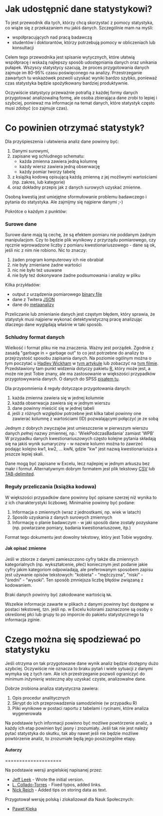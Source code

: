 Jak udostępnić dane statystykowi?
===========

To jest przewodnik dla tych, którzy chcą skorzystać z pomocy statystyka, co wiąże się z przekazaniem mu jakiś danych.
Szczególnie mam na myśli:

* współpracujących nad pracą badawczą
* studentów i doktorantów, którzy potrzebują pomocy w obliczeniach lub konsultacji

Celem tego przewodnika jest spisanie wytycznych, które ułatwią współpracę i wskażą najlepszy sposób udostępniania danych oraz unikania pułapek. Wszyscy statystycy szacują, że proces przygotowania danych zajmuje im 80-95% czasu poświęconego na analizy. Przestrzeganie zawartych tu wskazówek pozwoli uzyskać wyniki bardzo szybko, ponieważ czas statystyka będzie spożytkowany bardziej produktywnie.

Oczywiście statystycy przeważnie potrafią z każdej formy danych przygotować analizowalną formę, ale osoba zbierająca dane zrobi to lepiej i szybciej, ponieważ ma informacje na temat danych, które statystyk często musi zdobyć (co zajmuje czas).

Co powinien otrzymać statystyk?  
====================

Dla przyśpieszenia i ułatwienia analiz dane powinny być:

1. Danymi surowymi,
2. zapisane wg schludnego schematu:
	* każda zmienna zawiera jedną kolumnę
	* każdy wiersz zawiera jedną obserwację
	* każdy pomiar tworzy tabelę
3. z książką kodową opisującą każdą zmienną z jej możliwymi wartościami (np. zakres, lub kategorie)
4. oraz dokładny przepis jak z danych surowych uzyskać zmienne. 

Osobną kwestią jest umiejętne sformułowanie problemu badawczego i pytania do statystyka. Ale zajmijmy się najpierw danymi ;-)

Pokrótce o każdym z punktów: 

### Surowe dane

Surowe dane mają tą cechę, że są efektem pomiaru nie poddanym żadnym manipulacjom. Czy to będzie plik wynikowy z przyrządu pomiarowego, czy ręcznie wprowadzone liczby z pomiaru kwestionariuszowego - dane są ok, jeśli nic z nim nie robiono. Nic to znaczy:

1. żaden program komputerowy ich nie obrabiał
1. nie były zmieniane żadne wartości
1. nic nie było też usuwane
1. nie były też dokonywane żadne podsumowania i analizy w pliku

Kilka przykładów:

* output z urządzenia pomiarowego [binary file](http://en.wikipedia.org/wiki/Binary_file)
* dane z Twitera [JSON](http://en.wikipedia.org/wiki/JSON)
* dane do [metaanalizy](https://github.com/pa0/datasharing/blob/master/dane%20do%20metaanalizy.csv)

Przeliczanie lub zmienianie danych jest częstym błędem, który sprawia, że statystyk musi najpierw wykonać detektywistyczną pracę analizując dlaczego dane wyglądają właśnie w taki sposób. 

### Schludny format danych

Wielkość i format pliku nie ma znaczenia. Ważny jest porządek. Zgodnie z zasadą "garbage in = garbage out" to co jest potrzebne do analizy to przejrzystość sposobu zapisania danych. Na poziomie ogólnym można o tym poczytać u [Hadley Wickham](http://had.co.nz/) w [tym artykule](http://vita.had.co.nz/papers/tidy-data.pdf) lub zobaczyć na [tym filmie](http://vimeo.com/33727555). Przedstawiony tam punkt widzenia dotyczy pakietu [R](http://www.r-project.org/), który może jest, a może nie jest Tobie znany, ale ma zastosowanie w większości przypadków przygotowywania danych. O danych do SPSS [pisałem tu](http://www.staff.amu.edu.pl/~kleka/?p=460).

Dla przypomnienia 4 reguły dotyczące przygotowania danych:

1. każda zmienna zawiera się w jednej kolumnie
1. każda obserwacja zawiera się w jednym wierszu
1. dane powinny mieścić się w jednej tabeli
1. jeśli z różnych względów potrzebne jest kilka tabel powinny one zawierać kolumnę z wartościami (ID) pozwalającymi połączyć je ze sobą

Jednym z dobrych zwyczajów jest umieszczenie w pierwszym wierszu danych *pełnej* nazwy zmiennej, np.: 'WiekPodczasBadania' zamiast 'WPB'
W przypadku danych kwestionariuszowych często kolejne pytania składają się na jakiś wynik sumaryczny - w nazwie kolumn można to zawrzeć podając kolejno kw1, kw2, ... kwN, gdzie "kw" jest nazwą kwestionariusza a jeszcze lepiej skali.

Dane mogą być zapisane w Excelu, lecz najlepiej w jednym arkuszu bez makr i formuł. Alternatywnym dobrym formatem jest plik tekstowy [CSV](http://en.wikipedia.org/wiki/Comma-separated_values) lub [TAB-delimited](http://en.wikipedia.org/wiki/Tab-separated_values).


### Reguły przeliczania (książka kodowa)

W większości przypadków dane powinny być opisane szerzej niż wynika to z ich charakterystyki liczbowej. Minimalnie powinny być podane:

1. Informacja o zmiennych (wraz z jednostkami, np. wiek w latach) 
1. Sposób uzyskania z danych surowych zmiennych
1. Informację o planie badawczym - w jaki sposób dane zostały pozyskane (np. powtarzane pomiary, badania kwestionariuszowe, itp.)

Format tego dokumentu jest dowolny tekstowy, który jest Tobie wygodny.

#### Jak opisać zmienne

Jeśli w zbiorze z danymi zamieszczono cyfry także dla zmiennych kategorialnych (np. wykształcenie, płeć) koniecznym jest podanie jakie cyfry jakim kategoriom odpowiadają, ale preferowanym sposobem zapisu jest używanie opisów tekstowych: "kobieta" - "mężczyzna", "niski" - "średni" - "wysoki". Ten sposób zmniejsza liczbę błędów związaną z kodowaniem.

Braki danych powinny być zakodowane wartością `NA`. 

Wszelkie informacje zawarte w plikach z danymi powinny być dostępne w postaci tekstowej, tzn. jeśli np. w Excelu kolorami zaznaczone są osoby o określonej płci lub grupy to po imporcie do pakietu statystycznego ta informacja zginie.


Czego można się spodziewać po statystyku
====================

Jeśli otrzyma on tak przygotowane dane wynik analiz będzie dostępny dużo szybciej. Oczywiście nie oznacza to braku pytań i wiele sytuacji z danymi wymyka się z tych ram. Ale ich przestrzeganie pozwoli ograniczyć do minimum _inżynierię wsteczną_ aby uzyskać czyste, analizowalne dane.

Dobrze zrobiona analiza statystyczna zawiera:

1. Opis procedur analitycznych 
1. Skrypt do ich przeprowadzenia samodzielnie (w przypadku R)
1. Pliki wynikowe w postaci raportu z tabelami i rycinami, które analiza wygenerowała

Na podstawie tych informacji powinno być możliwe powtórzenie analiz, a każdy ich etap powinien być jasny i zrozumiały.
Jeśli tak nie jest należy pytać statystyka do skutku, tak aby nawet jeśli nie będzie możliwe powtórzenie analiz, to zrozumiałe będą jego poszczególne etapy.


#### Autorzy
====================

Na podstawie wersji angielskiej napisanej przez:
* [Jeff Leek](http://biostat.jhsph.edu/~jleek/) - Wrote the initial version.
* [L. Collado-Torres](http://bit.ly/LColladoTorres) - Fixed typos, added links.
* [Nick Reich](http://people.umass.edu/nick/) - Added tips on storing data as text.

Przygotował wersję polską i zlokalizował dla Nauk Społecznych:
* [Paweł Kleka](http://amu.edu.pl/~kleka)


